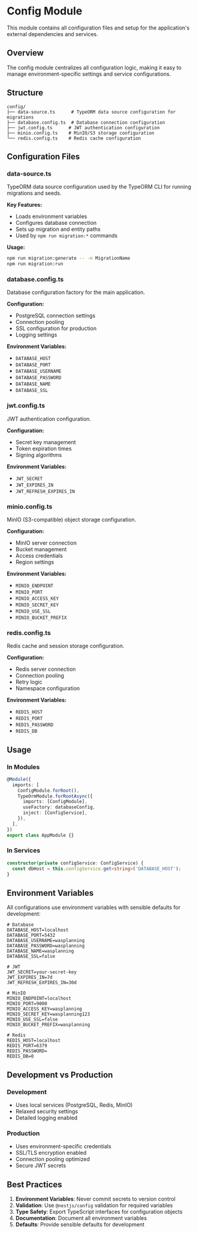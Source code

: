 # Config Module

This module contains all configuration files and setup for the application's external dependencies and services.

## Overview

The config module centralizes all configuration logic, making it easy to manage environment-specific settings and service configurations.

## Structure

```
config/
├── data-source.ts      # TypeORM data source configuration for migrations
├── database.config.ts  # Database connection configuration
├── jwt.config.ts      # JWT authentication configuration
├── minio.config.ts    # MinIO/S3 storage configuration
└── redis.config.ts    # Redis cache configuration
```

## Configuration Files

### data-source.ts
TypeORM data source configuration used by the TypeORM CLI for running migrations and seeds.

**Key Features:**
- Loads environment variables
- Configures database connection
- Sets up migration and entity paths
- Used by `npm run migration:*` commands

**Usage:**
```bash
npm run migration:generate -- -n MigrationName
npm run migration:run
```

### database.config.ts
Database configuration factory for the main application.

**Configuration:**
- PostgreSQL connection settings
- Connection pooling
- SSL configuration for production
- Logging settings

**Environment Variables:**
- `DATABASE_HOST`
- `DATABASE_PORT`
- `DATABASE_USERNAME`
- `DATABASE_PASSWORD`
- `DATABASE_NAME`
- `DATABASE_SSL`

### jwt.config.ts
JWT authentication configuration.

**Configuration:**
- Secret key management
- Token expiration times
- Signing algorithms

**Environment Variables:**
- `JWT_SECRET`
- `JWT_EXPIRES_IN`
- `JWT_REFRESH_EXPIRES_IN`

### minio.config.ts
MinIO (S3-compatible) object storage configuration.

**Configuration:**
- MinIO server connection
- Bucket management
- Access credentials
- Region settings

**Environment Variables:**
- `MINIO_ENDPOINT`
- `MINIO_PORT`
- `MINIO_ACCESS_KEY`
- `MINIO_SECRET_KEY`
- `MINIO_USE_SSL`
- `MINIO_BUCKET_PREFIX`

### redis.config.ts
Redis cache and session storage configuration.

**Configuration:**
- Redis server connection
- Connection pooling
- Retry logic
- Namespace configuration

**Environment Variables:**
- `REDIS_HOST`
- `REDIS_PORT`
- `REDIS_PASSWORD`
- `REDIS_DB`

## Usage

### In Modules
```typescript
@Module({
  imports: [
    ConfigModule.forRoot(),
    TypeOrmModule.forRootAsync({
      imports: [ConfigModule],
      useFactory: databaseConfig,
      inject: [ConfigService],
    }),
  ],
})
export class AppModule {}
```

### In Services
```typescript
constructor(private configService: ConfigService) {
  const dbHost = this.configService.get<string>('DATABASE_HOST');
}
```

## Environment Variables

All configurations use environment variables with sensible defaults for development:

```env
# Database
DATABASE_HOST=localhost
DATABASE_PORT=5432
DATABASE_USERNAME=wasplanning
DATABASE_PASSWORD=wasplanning
DATABASE_NAME=wasplanning
DATABASE_SSL=false

# JWT
JWT_SECRET=your-secret-key
JWT_EXPIRES_IN=7d
JWT_REFRESH_EXPIRES_IN=30d

# MinIO
MINIO_ENDPOINT=localhost
MINIO_PORT=9000
MINIO_ACCESS_KEY=wasplanning
MINIO_SECRET_KEY=wasplanning123
MINIO_USE_SSL=false
MINIO_BUCKET_PREFIX=wasplanning

# Redis
REDIS_HOST=localhost
REDIS_PORT=6379
REDIS_PASSWORD=
REDIS_DB=0
```

## Development vs Production

### Development
- Uses local services (PostgreSQL, Redis, MinIO)
- Relaxed security settings
- Detailed logging enabled

### Production
- Uses environment-specific credentials
- SSL/TLS encryption enabled
- Connection pooling optimized
- Secure JWT secrets

## Best Practices

1. **Environment Variables**: Never commit secrets to version control
2. **Validation**: Use `@nestjs/config` validation for required variables
3. **Type Safety**: Export TypeScript interfaces for configuration objects
4. **Documentation**: Document all environment variables
5. **Defaults**: Provide sensible defaults for development
